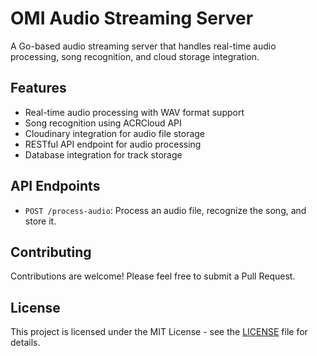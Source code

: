 # OMI Audio Streaming Server

A Go-based audio streaming server that handles real-time audio processing, song recognition, and cloud storage integration.

## Features

- Real-time audio processing with WAV format support
- Song recognition using ACRCloud API
- Cloudinary integration for audio file storage
- RESTful API endpoint for audio processing
- Database integration for track storage
<!-- 
## Prerequisites

- Go 1.x
- ACRCloud account credentials
- Cloudinary account credentials
- PostgreSQL database

## Environment Variables

Create a `.env` file with the following variables:

ACR_ACCESS_KEY=your_acr_access_key
ACR_ACCESS_SECRET=your_acr_access_secret
ACR_HOST=your_acr_host
CLOUDINARY_CLOUD_NAME=your_cloudinary_cloud_name
CLOUDINARY_API_KEY=your_cloudinary_api_key
CLOUDINARY_API_SECRET=your_cloudinary_api_secret
DB_HOST=your_db_host
DB_PORT=your_db_port
DB_USER=your_db_user
DB_PASSWORD=your_db_password
DB_NAME=your_db_name

## Installation


git clone https://github.com/yourusername/omi-audio-streaming.git
cd omi-audio-streaming
go mod download
go run cmd/api/main.go


## Usage

1. Start the server:
   
   go run cmd/api/main.go
   

2. Send a POST request to `/process-audio` with a WAV file in the request body.

3. The server will process the audio, recognize the song, store it in Cloudinary, and save the track information in the database. -->

## API Endpoints

- `POST /process-audio`: Process an audio file, recognize the song, and store it.

## Contributing

Contributions are welcome! Please feel free to submit a Pull Request.

## License

This project is licensed under the MIT License - see the [LICENSE](LICENSE) file for details.
